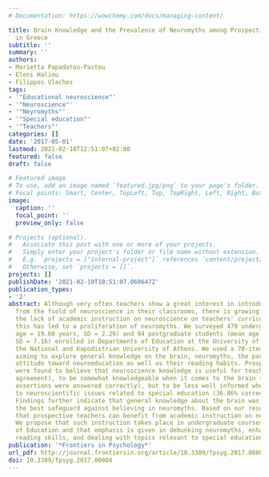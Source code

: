 ```yaml
---
# Documentation: https://wowchemy.com/docs/managing-content/

title: Brain Knowledge and the Prevalence of Neuromyths among Prospective Teachers
  in Greece
subtitle: ''
summary: ''
authors:
- Marietta Papadatou-Pastou
- Eleni Haliou
- Filippos Vlachos
tags:
- '"Educational neuroscience"'
- '"Neuroscience"'
- '"Neyromyths"'
- '"Special education"'
- '"Teachers"'
categories: []
date: '2017-05-01'
lastmod: 2021-02-10T12:51:07+02:00
featured: false
draft: false

# Featured image
# To use, add an image named `featured.jpg/png` to your page's folder.
# Focal points: Smart, Center, TopLeft, Top, TopRight, Left, Right, BottomLeft, Bottom, BottomRight.
image:
  caption: ''
  focal_point: ''
  preview_only: false

# Projects (optional).
#   Associate this post with one or more of your projects.
#   Simply enter your project's folder or file name without extension.
#   E.g. `projects = ["internal-project"]` references `content/project/deep-learning/index.md`.
#   Otherwise, set `projects = []`.
projects: []
publishDate: '2021-02-10T10:51:07.060647Z'
publication_types:
- '2'
abstract: Although very often teachers show a great interest in introducing findings
  from the field of neuroscience in their classrooms, there is growing concern about
  the lack of academic instruction on neuroscience on teachers' curricula because
  this has led to a proliferation of neuromyths. We surveyed 479 undergraduate (mean
  age = 19.60 years, SD = 2.29) and 94 postgraduate students (mean age = 28.52 years,
  SD = 7.16) enrolled in Departments of Education at the University of Thessaly and
  the National and Kapodistrian University of Athens. We used a 70-item questionnaire
  aiming to explore general knowledge on the brain, neuromyths, the participants'
  attitude toward neuroeducation as well as their reading habits. Prospective teachers
  were found to believe that neuroscience knowledge is useful for teachers (90.3%
  agreement), to be somewhat knowledgeable when it comes to the brain (47.33% of the
  assertions were answered correctly), but to be less well informed when it comes
  to neuroscientific issues related to special education (36.86% correct responses).
  Findings further indicate that general knowledge about the brain was found to be
  the best safeguard against believing in neuromyths. Based on our results we suggest
  that prospective teachers can benefit from academic instruction on neuroscience.
  We propose that such instruction takes place in undergraduate courses of Departments
  of Education and that emphasis is given in debunking neuromyths, enhancing critical
  reading skills, and dealing with topics relevant to special education.
publication: '*Frontiers in Psychology*'
url_pdf: http://journal.frontiersin.org/article/10.3389/fpsyg.2017.00804/full
doi: 10.3389/fpsyg.2017.00804
---
```

